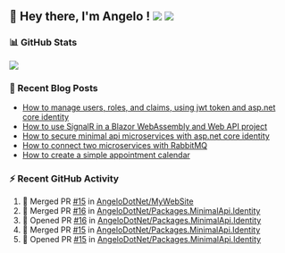 ## 👋 Hey there, I'm Angelo ! ![](https://img.shields.io/badge/Intel-Core_i5_12th-0071C5?style=for-the-badge&logo=intel&logoColor=white) <a href="https://www.buymeacoffee.com/angelodotnet" target="_blank"><img src="https://img.shields.io/badge/Buy%20Me%20A%20Coffee-FFDD00.svg?style=for-the-badge&logo=Buy-Me-A-Coffee&logoColor=black"></a>

### 📊 GitHub Stats
![](http://github-profile-summary-cards.vercel.app/api/cards/profile-details?username=angelodotnet&theme=darcula)
<!--![](http://github-profile-summary-cards.vercel.app/api/cards/repos-per-language?username=angelodotnet&theme=dracula)
![](http://github-profile-summary-cards.vercel.app/api/cards/most-commit-language?username=angelodotnet&theme=dracula)
![](http://github-profile-summary-cards.vercel.app/api/cards/stats?username=angelodotnet&theme=dracula)
![](http://github-profile-summary-cards.vercel.app/api/cards/productive-time?username=angelodotnet&theme=dracula&utcOffset=8)-->

### 📝 Recent Blog Posts
<!-- BLOG-POST-LIST:START -->
- [How to manage users, roles, and claims, using jwt token and asp.net core identity](https://dev.to/angelodotnet/how-to-manage-roles-permissions-and-more-using-jwt-token-and-aspnet-core-identity-11k0)
- [How to use SignalR in a Blazor WebAssembly and Web API project](https://dev.to/angelodotnet/how-to-use-signalr-in-a-blazor-webassembly-and-web-api-project-27cp)
- [How to secure minimal api microservices with asp.net core identity](https://dev.to/angelodotnet/how-to-secure-minimal-api-microservices-with-aspnet-core-identity-2o68)
- [How to connect two microservices with RabbitMQ](https://dev.to/angelodotnet/example-of-microservice-communication-with-rabbitmq-3b2f)
- [How to create a simple appointment calendar](https://dev.to/angelodotnet/example-to-create-a-appointment-calendar-477n)
<!-- BLOG-POST-LIST:END -->

### ⚡ Recent GitHub Activity

  <!--START_SECTION:activity-->
1. 🎉 Merged PR [#15](https://github.com/AngeloDotNet/MyWebSite/pull/15) in [AngeloDotNet/MyWebSite](https://github.com/AngeloDotNet/MyWebSite)
2. 🎉 Merged PR [#16](https://github.com/AngeloDotNet/Packages.MinimalApi.Identity/pull/16) in [AngeloDotNet/Packages.MinimalApi.Identity](https://github.com/AngeloDotNet/Packages.MinimalApi.Identity)
3. 💪 Opened PR [#16](https://github.com/AngeloDotNet/Packages.MinimalApi.Identity/pull/16) in [AngeloDotNet/Packages.MinimalApi.Identity](https://github.com/AngeloDotNet/Packages.MinimalApi.Identity)
4. 🎉 Merged PR [#15](https://github.com/AngeloDotNet/Packages.MinimalApi.Identity/pull/15) in [AngeloDotNet/Packages.MinimalApi.Identity](https://github.com/AngeloDotNet/Packages.MinimalApi.Identity)
5. 💪 Opened PR [#15](https://github.com/AngeloDotNet/Packages.MinimalApi.Identity/pull/15) in [AngeloDotNet/Packages.MinimalApi.Identity](https://github.com/AngeloDotNet/Packages.MinimalApi.Identity)
<!--END_SECTION:activity-->
